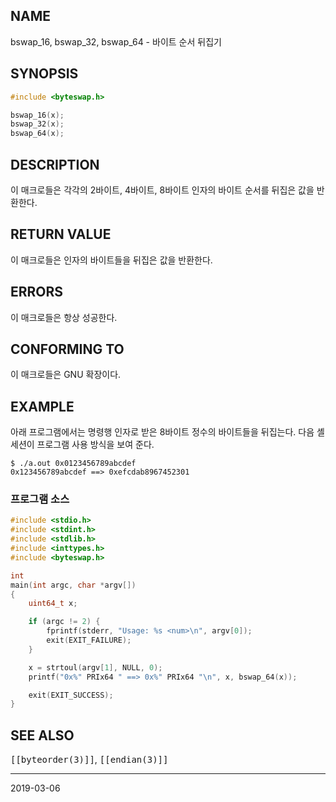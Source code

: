 ## NAME

bswap_16, bswap_32, bswap_64 - 바이트 순서 뒤집기

## SYNOPSIS

```c
#include <byteswap.h>

bswap_16(x);
bswap_32(x);
bswap_64(x);
```

## DESCRIPTION

이 매크로들은 각각의 2바이트, 4바이트, 8바이트 인자의 바이트 순서를 뒤집은 값을 반환한다.

## RETURN VALUE

이 매크로들은 인자의 바이트들을 뒤집은 값을 반환한다.

## ERRORS

이 매크로들은 항상 성공한다.

## CONFORMING TO

이 매크로들은 GNU 확장이다.

## EXAMPLE

아래 프로그램에서는 명령행 인자로 받은 8바이트 정수의 바이트들을 뒤집는다. 다음 셸 세션이 프로그램 사용 방식을 보여 준다.

```
$ ./a.out 0x0123456789abcdef
0x123456789abcdef ==> 0xefcdab8967452301
```

### 프로그램 소스

```c
#include <stdio.h>
#include <stdint.h>
#include <stdlib.h>
#include <inttypes.h>
#include <byteswap.h>

int
main(int argc, char *argv[])
{
    uint64_t x;

    if (argc != 2) {
        fprintf(stderr, "Usage: %s <num>\n", argv[0]);
        exit(EXIT_FAILURE);
    }

    x = strtoul(argv[1], NULL, 0);
    printf("0x%" PRIx64 " ==> 0x%" PRIx64 "\n", x, bswap_64(x));

    exit(EXIT_SUCCESS);
}
```

## SEE ALSO

<tt>[[byteorder(3)]]</tt>, <tt>[[endian(3)]]</tt>

----

2019-03-06
